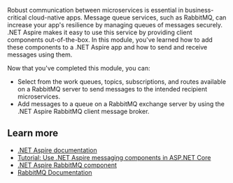 Robust communication between microservices is essential in business-critical cloud-native apps. Message queue services, such as RabbitMQ, can increase your app's resilience by managing queues of messages securely. .NET Aspire makes it easy to use this service by providing client components out-of-the-box. In this module, you've learned how to add these components to a .NET Aspire app and how to send and receive messages using them.

Now that you've completed this module, you can:

- Select from the work queues, topics, subscriptions, and routes available on a RabbitMQ server to send messages to the intended recipient microservices.
- Add messages to a queue on a RabbitMQ exchange server by using the .NET Aspire RabbitMQ client message broker.

## Learn more

- [.NET Aspire documentation](/dotnet/aspire/)
- [Tutorial: Use .NET Aspire messaging components in ASP.NET Core](/dotnet/aspire/messaging/messaging-components)
- [.NET Aspire RabbitMQ component](/dotnet/aspire/messaging/rabbitmq-client-component)
- [RabbitMQ Documentation](https://www.rabbitmq.com/documentation.html)
